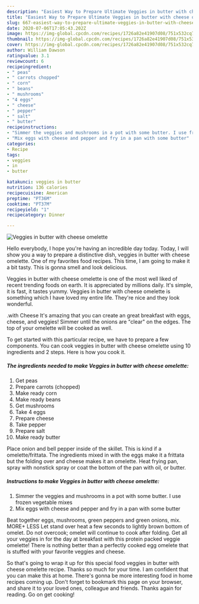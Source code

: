 ```yaml
---
description: "Easiest Way to Prepare Ultimate Veggies in butter with cheese omelette"
title: "Easiest Way to Prepare Ultimate Veggies in butter with cheese omelette"
slug: 667-easiest-way-to-prepare-ultimate-veggies-in-butter-with-cheese-omelette
date: 2020-07-06T17:05:43.202Z
image: https://img-global.cpcdn.com/recipes/1726a82e41907d08/751x532cq70/veggies-in-butter-with-cheese-omelette-recipe-main-photo.jpg
thumbnail: https://img-global.cpcdn.com/recipes/1726a82e41907d08/751x532cq70/veggies-in-butter-with-cheese-omelette-recipe-main-photo.jpg
cover: https://img-global.cpcdn.com/recipes/1726a82e41907d08/751x532cq70/veggies-in-butter-with-cheese-omelette-recipe-main-photo.jpg
author: William Dawson
ratingvalue: 3.1
reviewcount: 6
recipeingredient:
- " peas"
- " carrots chopped"
- " corn"
- " beans"
- " mushrooms"
- "4 eggs"
- " cheese"
- " pepper"
- " salt"
- " butter"
recipeinstructions:
- "Simmer the veggies and mushrooms in a pot with some butter. I use frozen vegetable mixes"
- "Mix eggs with cheese and pepper and fry in a pan with some butter"
categories:
- Recipe
tags:
- veggies
- in
- butter

katakunci: veggies in butter 
nutrition: 136 calories
recipecuisine: American
preptime: "PT36M"
cooktime: "PT37M"
recipeyield: "1"
recipecategory: Dinner

---
```



![Veggies in butter with cheese omelette](https://img-global.cpcdn.com/recipes/1726a82e41907d08/751x532cq70/veggies-in-butter-with-cheese-omelette-recipe-main-photo.jpg)

Hello everybody, I hope you're having an incredible day today. Today, I will show you a way to prepare a distinctive dish, veggies in butter with cheese omelette. One of my favorites food recipes. This time, I am going to make it a bit tasty. This is gonna smell and look delicious.

Veggies in butter with cheese omelette is one of the most well liked of recent trending foods on earth. It is appreciated by millions daily. It's simple, it is fast, it tastes yummy. Veggies in butter with cheese omelette is something which I have loved my entire life. They're nice and they look wonderful.

.with Cheese It&#39;s amazing that you can create an great breakfast with eggs, cheese, and veggies! Simmer until the onions are &#34;clear&#34; on the edges. The top of your omelette will be cooked as well.


To get started with this particular recipe, we have to prepare a few components. You can cook veggies in butter with cheese omelette using 10 ingredients and 2 steps. Here is how you cook it.

<!--inarticleads1-->

##### The ingredients needed to make Veggies in butter with cheese omelette:

1. Get  peas
1. Prepare  carrots (chopped)
1. Make ready  corn
1. Make ready  beans
1. Get  mushrooms
1. Take 4 eggs
1. Prepare  cheese
1. Take  pepper
1. Prepare  salt
1. Make ready  butter


Place onion and bell pepper inside of the skillet. This is kind if a omelette/frittata. The ingredients mixed in with the eggs make it a frittata but the folding over and cheese makes it an omelette. Heat frying pan, spray with nonstick spray or coat the bottom of the pan with oil, or butter. 

<!--inarticleads2-->

##### Instructions to make Veggies in butter with cheese omelette:

1. Simmer the veggies and mushrooms in a pot with some butter. I use frozen vegetable mixes
1. Mix eggs with cheese and pepper and fry in a pan with some butter


Beat together eggs, mushrooms, green peppers and green onions, mix. MORE+ LESS Let stand over heat a few seconds to lightly brown bottom of omelet. Do not overcook; omelet will continue to cook after folding. Get all your veggies in for the day at breakfast with this protein packed veggie omelette! There is nothing better than a perfectly cooked egg omelete that is stuffed with your favorite veggies and cheese. 

So that's going to wrap it up for this special food veggies in butter with cheese omelette recipe. Thanks so much for your time. I am confident that you can make this at home. There's gonna be more interesting food in home recipes coming up. Don't forget to bookmark this page on your browser, and share it to your loved ones, colleague and friends. Thanks again for reading. Go on get cooking!
